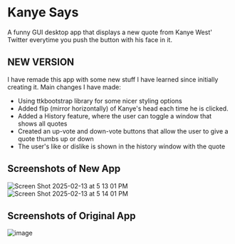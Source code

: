# Kanye Says
A funny GUI desktop app that displays a new quote from Kanye West' Twitter everytime you push the button with his face in it. 

## NEW VERSION
I have remade this app with some new stuff I have learned since initially creating it. 
Main changes I have made:
  * Using ttkbootstrap library for some nicer styling options
  * Added flip (mirror horizontally) of Kanye's head each time he is clicked. 
  * Added a History feature, where the user can toggle a window that shows all quotes
  * Created an up-vote and down-vote buttons that allow the user to give a quote thumbs up or down
  * The user's like or dislike is shown in the history window with the quote

## Screenshots of New App
![Screen Shot 2025-02-13 at 5 13 01 PM](https://github.com/user-attachments/assets/da24a08d-89fc-465a-9452-e69214ce1bce)
![Screen Shot 2025-02-13 at 5 14 01 PM](https://github.com/user-attachments/assets/559eb2c9-ef6f-4517-93e1-a65ecb702955)

## Screenshots of Original App
![image](https://user-images.githubusercontent.com/103232802/162834439-7deb7c4b-c687-4412-be1b-5f9f1904fbe4.png)
